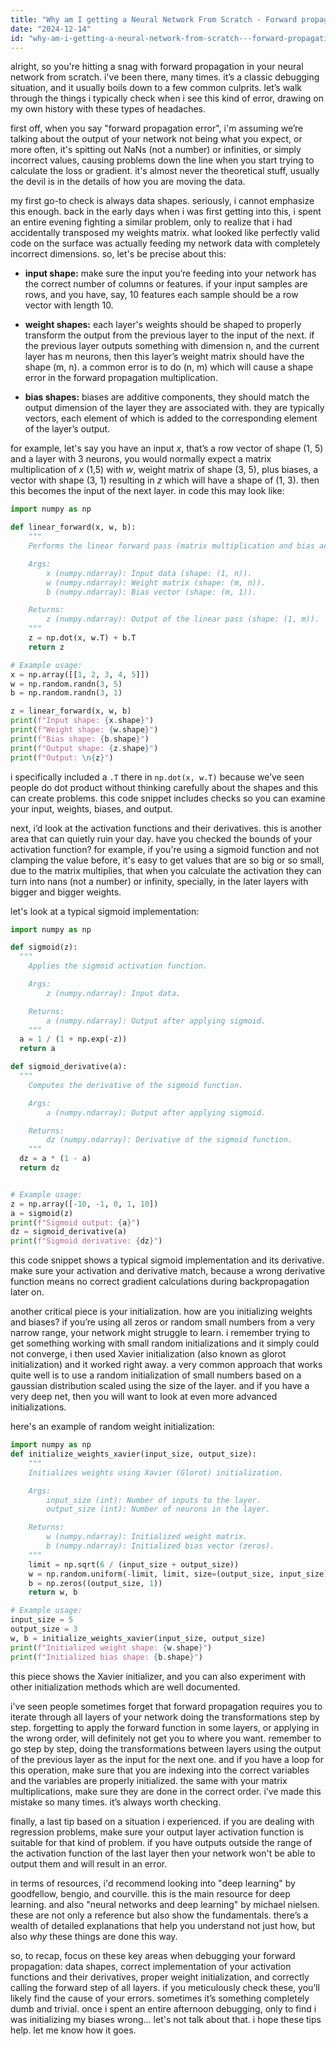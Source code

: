 ```yaml
---
title: "Why am I getting a Neural Network From Scratch - Forward propagation error?"
date: "2024-12-14"
id: "why-am-i-getting-a-neural-network-from-scratch---forward-propagation-error"
---
```


alright, so you're hitting a snag with forward propagation in your neural network from scratch. i've been there, many times. it’s a classic debugging situation, and it usually boils down to a few common culprits. let’s walk through the things i typically check when i see this kind of error, drawing on my own history with these types of headaches.

first off, when you say "forward propagation error", i'm assuming we’re talking about the output of your network not being what you expect, or more often, it's spitting out NaNs (not a number) or infinities, or simply incorrect values, causing problems down the line when you start trying to calculate the loss or gradient. it's almost never the theoretical stuff, usually the devil is in the details of how you are moving the data.

my first go-to check is always data shapes. seriously, i cannot emphasize this enough. back in the early days when i was first getting into this, i spent an entire evening fighting a similar problem, only to realize that i had accidentally transposed my weights matrix. what looked like perfectly valid code on the surface was actually feeding my network data with completely incorrect dimensions. so, let's be precise about this:

*   **input shape:** make sure the input you’re feeding into your network has the correct number of columns or features. if your input samples are rows, and you have, say, 10 features each sample should be a row vector with length 10.

*   **weight shapes:** each layer's weights should be shaped to properly transform the output from the previous layer to the input of the next. if the previous layer outputs something with dimension n, and the current layer has m neurons, then this layer’s weight matrix should have the shape (m, n). a common error is to do (n, m) which will cause a shape error in the forward propagation multiplication.

*   **bias shapes:** biases are additive components, they should match the output dimension of the layer they are associated with. they are typically vectors, each element of which is added to the corresponding element of the layer’s output.

for example, let's say you have an input *x*, that’s a row vector of shape (1, 5) and a layer with 3 neurons, you would normally expect a matrix multiplication of *x* (1,5) with *w*, weight matrix of shape (3, 5), plus biases, a vector with shape (3, 1) resulting in *z* which will have a shape of (1, 3). then this becomes the input of the next layer. in code this may look like:

```python
import numpy as np

def linear_forward(x, w, b):
    """
    Performs the linear forward pass (matrix multiplication and bias addition).

    Args:
        x (numpy.ndarray): Input data (shape: (1, n)).
        w (numpy.ndarray): Weight matrix (shape: (m, n)).
        b (numpy.ndarray): Bias vector (shape: (m, 1)).

    Returns:
        z (numpy.ndarray): Output of the linear pass (shape: (1, m)).
    """
    z = np.dot(x, w.T) + b.T
    return z

# Example usage:
x = np.array([[1, 2, 3, 4, 5]])
w = np.random.randn(3, 5)
b = np.random.randn(3, 1)

z = linear_forward(x, w, b)
print(f"Input shape: {x.shape}")
print(f"Weight shape: {w.shape}")
print(f"Bias shape: {b.shape}")
print(f"Output shape: {z.shape}")
print(f"Output: \n{z}")
```

i specifically included a `.T` there in `np.dot(x, w.T)` because we’ve seen people do dot product without thinking carefully about the shapes and this can create problems. this code snippet includes checks so you can examine your input, weights, biases, and output.

next, i’d look at the activation functions and their derivatives. this is another area that can quietly ruin your day. have you checked the bounds of your activation function? for example, if you're using a sigmoid function and not clamping the value before, it's easy to get values that are so big or so small, due to the matrix multiplies, that when you calculate the activation they can turn into nans (not a number) or infinity, specially, in the later layers with bigger and bigger weights.

let's look at a typical sigmoid implementation:

```python
import numpy as np

def sigmoid(z):
  """
    Applies the sigmoid activation function.

    Args:
        z (numpy.ndarray): Input data.

    Returns:
        a (numpy.ndarray): Output after applying sigmoid.
    """
  a = 1 / (1 + np.exp(-z))
  return a

def sigmoid_derivative(a):
  """
    Computes the derivative of the sigmoid function.

    Args:
        a (numpy.ndarray): Output after applying sigmoid.

    Returns:
        dz (numpy.ndarray): Derivative of the sigmoid function.
    """
  dz = a * (1 - a)
  return dz


# Example usage:
z = np.array([-10, -1, 0, 1, 10])
a = sigmoid(z)
print(f"Sigmoid output: {a}")
dz = sigmoid_derivative(a)
print(f"Sigmoid derivative: {dz}")
```
this code snippet shows a typical sigmoid implementation and its derivative. make sure your activation and derivative match, because a wrong derivative function means no correct gradient calculations during backpropagation later on.

another critical piece is your initialization. how are you initializing weights and biases? if you’re using all zeros or random small numbers from a very narrow range, your network might struggle to learn. i remember trying to get something working with small random initializations and it simply could not converge, i then used Xavier initialization (also known as glorot initialization) and it worked right away. a very common approach that works quite well is to use a random initialization of small numbers based on a gaussian distribution scaled using the size of the layer. and if you have a very deep net, then you will want to look at even more advanced initializations.

here's an example of random weight initialization:
```python
import numpy as np
def initialize_weights_xavier(input_size, output_size):
    """
    Initializes weights using Xavier (Glorot) initialization.

    Args:
        input_size (int): Number of inputs to the layer.
        output_size (int): Number of neurons in the layer.

    Returns:
        w (numpy.ndarray): Initialized weight matrix.
        b (numpy.ndarray): Initialized bias vector (zeros).
    """
    limit = np.sqrt(6 / (input_size + output_size))
    w = np.random.uniform(-limit, limit, size=(output_size, input_size))
    b = np.zeros((output_size, 1))
    return w, b

# Example usage:
input_size = 5
output_size = 3
w, b = initialize_weights_xavier(input_size, output_size)
print(f"Initialized weight shape: {w.shape}")
print(f"Initialized bias shape: {b.shape}")
```
this piece shows the Xavier initializer, and you can also experiment with other initialization methods which are well documented.

i've seen people sometimes forget that forward propagation requires you to iterate through all layers of your network doing the transformations step by step. forgetting to apply the forward function in some layers, or applying in the wrong order, will definitely not get you to where you want. remember to go step by step, doing the transformations between layers using the output of the previous layer as the input for the next one. and if you have a loop for this operation, make sure that you are indexing into the correct variables and the variables are properly initialized. the same with your matrix multiplications, make sure they are done in the correct order. i’ve made this mistake so many times. it’s always worth checking.

finally, a last tip based on a situation i experienced. if you are dealing with regression problems, make sure your output layer activation function is suitable for that kind of problem. if you have outputs outside the range of the activation function of the last layer then your network won't be able to output them and will result in an error.

in terms of resources, i'd recommend looking into "deep learning" by goodfellow, bengio, and courville. this is the main resource for deep learning. and also "neural networks and deep learning" by michael nielsen. these are not only a reference but also show the fundamentals. there’s a wealth of detailed explanations that help you understand not just how, but also *why* these things are done this way.

so, to recap, focus on these key areas when debugging your forward propagation: data shapes, correct implementation of your activation functions and their derivatives, proper weight initialization, and correctly calling the forward step of all layers. if you meticulously check these, you’ll likely find the cause of your errors. sometimes it’s something completely dumb and trivial. once i spent an entire afternoon debugging, only to find i was initializing my biases wrong... let's not talk about that. i hope these tips help. let me know how it goes.
